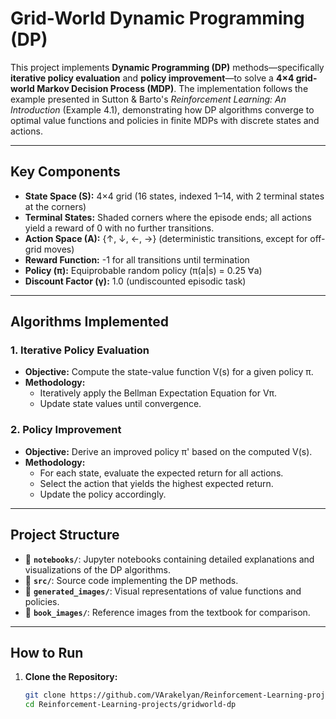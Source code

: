 # **Grid-World Dynamic Programming (DP)**

This project implements **Dynamic Programming (DP)** methods—specifically **iterative policy evaluation** and **policy improvement**—to solve a **4×4 grid-world Markov Decision Process (MDP)**. The implementation follows the example presented in Sutton & Barto's *Reinforcement Learning: An Introduction* (Example 4.1), demonstrating how DP algorithms converge to optimal value functions and policies in finite MDPs with discrete states and actions.

---

## **Key Components**

- **State Space (S):** 4×4 grid (16 states, indexed 1–14, with 2 terminal states at the corners)
- **Terminal States:** Shaded corners where the episode ends; all actions yield a reward of 0 with no further transitions.
- **Action Space (A):** {↑, ↓, ←, →} (deterministic transitions, except for off-grid moves)
- **Reward Function:** -1 for all transitions until termination
- **Policy (π):** Equiprobable random policy (π(a|s) = 0.25 ∀a)
- **Discount Factor (γ):** 1.0 (undiscounted episodic task)

---

## **Algorithms Implemented**

### **1. Iterative Policy Evaluation**
- **Objective:** Compute the state-value function V(s) for a given policy π.
- **Methodology:**
  - Iteratively apply the Bellman Expectation Equation for Vπ.
  - Update state values until convergence.

### **2. Policy Improvement**
- **Objective:** Derive an improved policy π' based on the computed V(s).
- **Methodology:**
  - For each state, evaluate the expected return for all actions.
  - Select the action that yields the highest expected return.
  - Update the policy accordingly.

---

## **Project Structure**

- 📁 **`notebooks/`**: Jupyter notebooks containing detailed explanations and visualizations of the DP algorithms.
- 📁 **`src/`**: Source code implementing the DP methods.
- 📁 **`generated_images/`**: Visual representations of value functions and policies.
- 📁 **`book_images/`**: Reference images from the textbook for comparison.

---

## **How to Run**

1. **Clone the Repository:**
   ```bash
   git clone https://github.com/VArakelyan/Reinforcement-Learning-projects.git
   cd Reinforcement-Learning-projects/gridworld-dp
